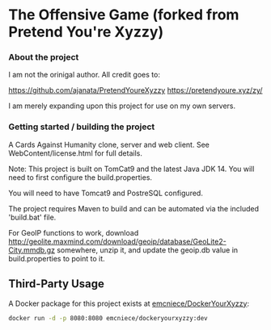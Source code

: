 The Offensive Game (forked from Pretend You're Xyzzy)
===================

### About the project

I am not the orinigal author. All credit goes to:

https://github.com/ajanata/PretendYoureXyzzy
https://pretendyoure.xyz/zy/

I am merely expanding upon this project for use on my own servers.

### Getting started / building the project

A Cards Against Humanity clone, server and web client. See WebContent/license.html for full details.

Note: This project is built on TomCat9 and the latest Java JDK 14.
You will need to first configure the build.properties.

You will need to have Tomcat9 and PostreSQL configured.

The project requires Maven to build and can be automated via the included 
'build.bat' file.

For GeoIP functions to work, download http://geolite.maxmind.com/download/geoip/database/GeoLite2-City.mmdb.gz somewhere, unzip it, and update the geoip.db value in build.properties to point to it.

## Third-Party Usage

A Docker package for this project exists at [emcniece/DockerYourXyzzy](https://github.com/emcniece/DockerYourXyzzy):

```sh
docker run -d -p 8080:8080 emcniece/dockeryourxyzzy:dev
```